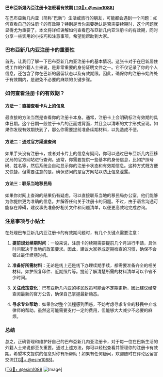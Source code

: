 **巴布亞新幾內亞注册卡怎麽看有效期 [[TG💪+ @esim1088](https://t.me/s/esim1088)]**

在巴布亞新几内亚（简称“巴新”）生活或旅行的朋友，可能都会遇到一个问题：如何查看自己的注册卡的有效期？特别是当你需要确认是否需要续期时，这个问题就显得尤为重要了。本文将详细讲解如何查看巴布亞新几内亚注册卡的有效期，同时分享一些实用的小技巧和注意事项，希望能帮助到大家。

### 巴布亞新几内亚注册卡的重要性

首先，让我们了解一下巴布亞新几内亚注册卡的基本情况。这张卡对于在巴新居住或工作的外籍人士来说，是非常重要的身份证明文件之一。它不仅记录了你的个人信息，还包含了你在巴新的居留状态以及有效期限。因此，确保你的注册卡始终处于有效期内，是避免不必要的麻烦的关键步骤。

### 如何查看注册卡的有效期？

#### 方法一：直接查看卡片上的信息

最直接的方法当然是查看你的注册卡本身。通常，注册卡上会明确标注有效期的具体日期。这个日期一般位于卡片的正面或背面，并且会以清晰的文字形式呈现。如果你发现有效期快到了，那么你需要提前准备续期材料，以免造成不便。

#### 方法二：通过官方渠道查询

如果手头没有注册卡，或者对卡片上的信息有疑问，你可以通过巴布亞新几内亚移民局的官方网站进行查询。通常，你需要提供一些基本的身份信息，比如护照号码、姓名等，然后系统会自动显示你的注册卡状态和有效期信息。这种方式既方便又快捷，但需要注意的是，确保访问的是官方网站以防止信息泄露。

#### 方法三：联系当地移民局

如果你对网上查询的结果仍有疑虑，可以直接联系当地的移民局办公室。他们能够为你提供更为准确的信息，并解答任何关于注册卡的问题。不过，由于语言沟通可能存在障碍，建议事先准备好相关文件和问题清单，以便更高效地完成咨询。

### 注意事项与小贴士

在处理巴布亞新几内亚注册卡的有效期问题时，有几个关键点需要注意：

1. **提前规划续期时间**：一般来说，注册卡的续期需要提前几个月进行申请，具体时间取决于当地的政策要求。因此，建议大家养成定期检查的习惯，确保不会错过最佳续期时机。

2. **准备好所需材料**：无论是线上还是线下办理续期手续，都需要准备齐全的相关材料，如护照复印件、近期照片等。提前了解清楚所需的材料清单可以节省不少时间。

3. **关注政策变化**：巴布亞新几内亚的移民政策可能会不定期更新，因此建议经常查阅最新的官方公告，确保自己掌握最新动态。

4. **寻求专业帮助**：如果你对整个流程感到困惑，不妨考虑寻求专业的移民中介或律师的帮助。虽然这可能需要支付一定的费用，但能够大大减少不必要的麻烦。

### 总结

总之，正确管理和维护好自己的巴布亞新几内亚注册卡，对于每一位在巴新生活的外籍人士来说都至关重要。通过上述方法，你可以轻松查看并管理你的注册卡有效期。希望本文提供的信息对你有所帮助！如果有任何疑问，欢迎随时在评论区留言交流[[TG💪+ @esim1088](https://t.me/s/esim1088)]。

[[TG💪+ @esim1088](https://t.me/s/esim1088) ![Image](https://i.postimg.cc/4NQfJmqS/Snipaste-2025-05-13-00-14-12.png)]